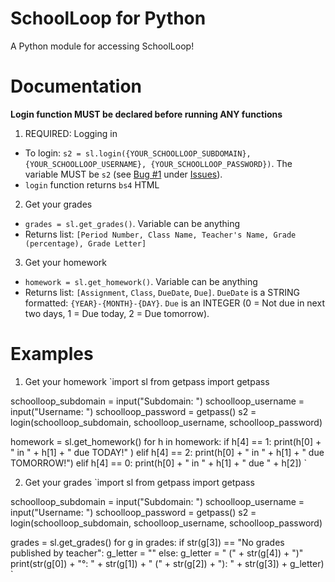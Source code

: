 # SchoolLoop for Python
A Python module for accessing SchoolLoop!

# Documentation
**Login function MUST be declared before running ANY functions**

1. REQUIRED: Logging in
* To login: `s2 = sl.login({YOUR_SCHOOLLOOP_SUBDOMAIN}, {YOUR_SCHOOLLOOP_USERNAME}, {YOUR_SCHOOLLOOP_PASSWORD})`. The variable MUST be `s2` (see [Bug #1](https://github.com/hkamran80/schoolloop-python/issues/1) under [Issues](https://github.com/hkamran80/schoolloop-python/issues)).
* `login` function returns `bs4` HTML
2. Get your grades
* `grades = sl.get_grades()`. Variable can be anything
* Returns list: `[Period Number, Class Name, Teacher's Name, Grade (percentage), Grade Letter]`
3. Get your homework
* `homework = sl.get_homework()`. Variable can be anything
* Returns list: `[Assignment`, `Class`, `DueDate`, `Due]`. `DueDate` is a STRING formatted: `{YEAR}-{MONTH}-{DAY}`. `Due` is an INTEGER (0 = Not due in next two days, 1 = Due today, 2 = Due tomorrow).

# Examples
1. Get your homework
`import sl
from getpass import getpass

schoolloop_subdomain = input("Subdomain: ")
schoolloop_username = input("Username: ")
schoolloop_password = getpass()
s2 = login(schoolloop_subdomain, schoolloop_username, schoolloop_password)

homework = sl.get_homework()
for h in homework:
  if h[4] == 1:
    print(h[0] + " in " + h[1] + " due TODAY!" )
  elif h[4] == 2:
    print(h[0] + " in " + h[1] + " due TOMORROW!")
  elif h[4] == 0:
    print(h[0] + " in " + h[1] + " due " + h[2])
`

2. Get your grades
`import sl
from getpass import getpass

schoolloop_subdomain = input("Subdomain: ")
schoolloop_username = input("Username: ")
schoolloop_password = getpass()
s2 = login(schoolloop_subdomain, schoolloop_username, schoolloop_password)

grades = sl.get_grades()
for g in grades:
   if str(g[3]) == "No grades published by teacher":
      g_letter = ""
   else:
      g_letter = " (" + str(g[4]) + ")"
   print(str(g[0]) + "°: " + str(g[1]) + " (" + str(g[2]) + "): " + str(g[3]) + g_letter)
`
